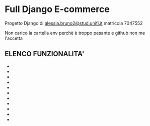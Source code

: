 # Full Django E-commerce
Progetto Django di alessia.bruno2@stud.unifi.it matricola 7047552

Non carico la cartella env perchè è troppo pesante e github non me l'accetta

ELENCO FUNZIONALITA'
-
-
-
-
-
-
-
-
-
-
-
-


